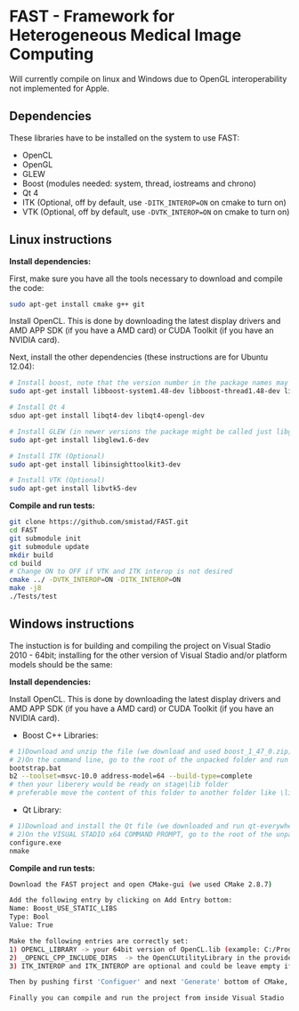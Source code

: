 FAST - Framework for Heterogeneous Medical Image Computing
==========================================================

Will currently compile on linux and Windows due to OpenGL interoperability not implemented for Apple.

Dependencies
----------------------------------------------------------
These libraries have to be installed on the system to use FAST:

* OpenCL
* OpenGL
* GLEW
* Boost (modules needed: system, thread, iostreams and chrono)
* Qt 4
* ITK (Optional, off by default, use `-DITK_INTEROP=ON` on cmake to turn on)
* VTK (Optional, off by default, use `-DVTK_INTEROP=ON` on cmake to turn on)

Linux instructions
----------------------------------------------------------

**Install dependencies:**

First, make sure you have all the tools necessary to download and compile the code:
```bash
sudo apt-get install cmake g++ git
```

Install OpenCL. This is done by downloading the latest display drivers and AMD APP SDK (if you have a AMD card) or CUDA Toolkit (if you have an NVIDIA card).

Next, install the other dependencies (these instructions are for Ubuntu 12.04):
```bash
# Install boost, note that the version number in the package names may be different on your system
sudo apt-get install libboost-system1.48-dev libboost-thread1.48-dev libboost-iostreams1.48-dev libboost-chrono1.48-dev

# Install Qt 4
sduo apt-get install libqt4-dev libqt4-opengl-dev

# Install GLEW (in newer versions the package might be called just libglew-dev)
sudo apt-get install libglew1.6-dev 

# Install ITK (Optional)
sudo apt-get install libinsighttoolkit3-dev

# Install VTK (Optional)
sudo apt-get install libvtk5-dev
```

**Compile and run tests:**

```bash
git clone https://github.com/smistad/FAST.git
cd FAST
git submodule init
git submodule update
mkdir build
cd build
# Change ON to OFF if VTK and ITK interop is not desired
cmake ../ -DVTK_INTEROP=ON -DITK_INTEROP=ON 
make -j8
./Tests/test
```

Windows instructions
----------------------------------------------------------

The instuction is for building and compiling the project on Visual Stadio 2010 - 64bit; installing for the other version of Visual Stadio and/or platform models should be the same:

**Install dependencies:**

Install OpenCL. This is done by downloading the latest display drivers and AMD APP SDK (if you have a AMD card) or CUDA Toolkit (if you have an NVIDIA card).

* Boost C++ Libraries:
```bash
# 1)Download and unzip the file (we download and used boost_1_47_0.zip)
# 2)On the command line, go to the root of the unpacked folder and run the foowing commands:
bootstrap.bat
b2 --toolset=msvc-10.0 address-model=64 --build-type=complete
# then your liberery would be ready on stage\lib folder
# preferable move the content of this folder to another folder like \lib\x64
```
* Qt Library:
```bash
# 1)Download and install the Qt file (we downloaded and run qt-everywhere-opensource-src-4.7.4.zip)
# 2)On the VISUAL STADIO x64 COMMAND PROMPT, go to the root of the unpacked folder and run the foowing commands:
configure.exe
nmake
```

**Compile and run tests:**
```bash
Download the FAST project and open CMake-gui (we used CMake 2.8.7)

Add the following entry by clicking on Add Entry bottom:
Name: Boost_USE_STATIC_LIBS
Type: Bool
Value: True

Make the following entries are correctly set:
1) OPENCL_LIBRARY -> your 64bit version of OpenCL.lib (example: C:/Program Files/NVIDIA GPU Computing Toolkit/CUDA/v5.5/lib/x64/OpenCL.lib)
2) _OPENCL_CPP_INCLUDE_DIRS  -> the OpenCLUtilityLibrary in the provided project (example: C:/FAST/OpenCLUtilityLibrary)
3) ITK_INTEROP and ITK_INTEROP are optional and could be leave empty if not needed

Then by pushing first 'Configuer' and next 'Generate' bottom of CMake, your solution file to the Visual Stadio will be ready (FAST.sln)

Finally you can compile and run the project from inside Visual Stadio
```
